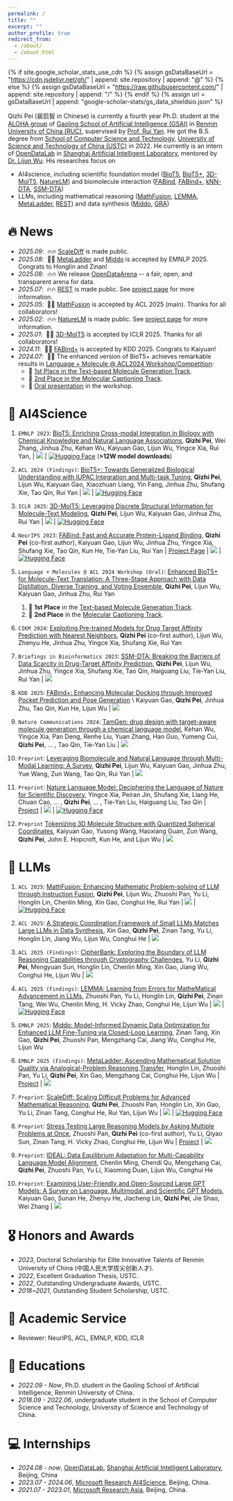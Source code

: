 ```yaml
---
permalink: /
title: ""
excerpt: ""
author_profile: true
redirect_from: 
  - /about/
  - /about.html
---
```


{% if site.google_scholar_stats_use_cdn %}
{% assign gsDataBaseUrl = "https://cdn.jsdelivr.net/gh/" | append: site.repository | append: "@" %}
{% else %}
{% assign gsDataBaseUrl = "https://raw.githubusercontent.com/" | append: site.repository | append: "/" %}
{% endif %}
{% assign url = gsDataBaseUrl | append: "google-scholar-stats/gs_data_shieldsio.json" %}

<span class='anchor' id='about-me'></span>

Qizhi Pei (裴启智 in Chinese) is currently a fourth year Ph.D. student at the [ALOHA group](https://aloha.show) of [Gaoling School of Artificial Intelligence (GSAI)](http://ai.ruc.edu.cn/) in [Renmin University of China (RUC)](https://www.ruc.edu.cn/), supervised by [Prof. Rui Yan](https://gsai.ruc.edu.cn/ruiyan). He got the B.S. degree from [School of Computer Science and Technology](https://cs.ustc.edu.cn/), [University of Science and Technology of China (USTC)](https://www.ustc.edu.cn/) in 2022. He currently is an intern of [OpenDataLab](https://opendataarena.github.io) in [Shanghai Artificial Intelligent Laboratory](https://www.shlab.org.cn/), mentored by [Dr. Lijun Wu](https://apeterswu.github.io/).
His researches focus on 
* AI4science, including scientific foundation model ([BioT5](https://arxiv.org/abs/2310.07276), [BioT5+](https://arxiv.org/abs/2402.17810), [3D-MolT5](https://openreview.net/forum?id=eGqQyTAbXC), [NatureLM](https://arxiv.org/abs/2502.07527)) and biomolecule interaction ([FABind](https://arxiv.org/pdf/2310.06763.pdf), [FABind+](https://arxiv.org/abs/2403.20261), [kNN-DTA](https://dl.acm.org/doi/abs/10.1145/3627673.3679704), [SSM-DTA](https://doi.org/10.1093/bib/bbad386))
* LLMs, including mathematical reasoning ([MathFusion](https://arxiv.org/abs/2503.16212), [LEMMA](https://arxiv.org/abs/2503.17439), [MetaLadder](https://arxiv.org/abs/2503.14891), [REST](https://arxiv.org/abs/2507.10541)) and data synthesis ([Middo](https://arxiv.org/abs/2508.21589), [GRA](https://arxiv.org/abs/2504.12322))

<!-- Lorem ipsum dolor sit amet, consectetur adipiscing elit. Vivamus ornare aliquet ipsum, ac tempus justo dapibus sit amet. Suspendisse condimentum, libero vel tempus mattis, risus risus vulputate libero, elementum fermentum mi neque vel nisl. Maecenas facilisis maximus dignissim. Curabitur mattis vulputate dui, tincidunt varius libero luctus eu. Mauris mauris nulla, scelerisque eget massa id, tincidunt congue felis. Sed convallis tempor ipsum rhoncus viverra. Pellentesque nulla orci, accumsan volutpat fringilla vitae, maximus sit amet tortor. Aliquam ultricies odio ut volutpat scelerisque. Donec nisl nisl, porttitor vitae pharetra quis, fringilla sed mi. Fusce pretium dolor ut aliquam consequat. Cras volutpat, tellus accumsan mattis molestie, nisl lacus tempus massa, nec malesuada tortor leo vel quam. Aliquam vel ex consectetur, vehicula leo nec, efficitur eros. Donec convallis non urna quis feugiat. -->

<!-- My research interest includes neural machine translation and computer vision. I have published more than 100 papers at the top international AI conferences with total <a href='https://scholar.google.com/citations?user=DhtAFkwAAAAJ'>google scholar citations <strong><span id='total_cit'>260000+</span></strong></a> (You can also use google scholar badge <a href='https://scholar.google.com/citations?user=DhtAFkwAAAAJ'><img src="https://img.shields.io/endpoint?url={{ url | url_encode }}&logo=Google%20Scholar&labelColor=f6f6f6&color=9cf&style=flat&label=citations"></a>). -->


# 🔥 News
- *2025.09*: &nbsp;🔥🔥 [ScaleDiff](https://arxiv.org/abs/2509.21070) is made public.
- *2025.08*: &nbsp;🎉🎉 [MetaLadder](https://arxiv.org/abs/2503.14891) and [Middo](https://arxiv.org/abs/2508.21589) is accepted by EMNLP 2025. Congrats to Honglin and Zinan!
- *2025.08*: &nbsp;🔥🔥 We release [OpenDataArena](https://opendataarena.github.io/) -- a fair, open, and transparent arena for data.
- *2025.07*: &nbsp;🔥🔥 [REST](https://arxiv.org/abs/2507.10541) is made public. See [project page](https://opendatalab.github.io/REST/) for more information.
- *2025.05*: &nbsp;🎉🎉 [MathFusion](https://arxiv.org/abs/2503.16212) is accepted by ACL 2025 (main). Thanks for all collaborators!
- *2025.02*: &nbsp;🔥🔥 [NatureLM](https://arxiv.org/abs/2502.07527) is made public. See [project page](https://naturelm.github.io/) for more information.
- *2025.01*: &nbsp;🎉🎉 [3D-MolT5](https://openreview.net/forum?id=eGqQyTAbXC) is accepted by ICLR 2025. Thanks for all collaborators!
- *2024.11*: &nbsp;🎉🎉 [FABind+](https://arxiv.org/abs/2403.20261) is accepted by KDD 2025. Congrats to Kaiyuan!
- *2024.07*: &nbsp;🎉🎉 The enhanced version of BioT5+ achieves remarkable results in [Language + Molecule @ ACL2024 Workshop/Competition](https://language-plus-molecules.github.io/#leaderboard): 
  - 🥇 [1st Place in the Text-based Molecule Generation Track](https://language-plus-molecules.github.io/#leaderboard:~:text=Text%2DBased%20Molecule%20Generation).
  - 🥈 [2nd Place in the Molecular Captioning Track](https://language-plus-molecules.github.io/#leaderboard:~:text=Molecular%20Captioning).
  - 🎤 [Oral presentation](https://openreview.net/forum?id=Fib0IJt8YW) in the workshop.

# 📝 AI4Science
1. `EMNLP 2023`: [BioT5: Enriching Cross-modal Integration in Biology with Chemical Knowledge and Natural Language Associations](https://arxiv.org/abs/2310.07276), **Qizhi Pei**, Wei Zhang, Jinhua Zhu, Kehan Wu, Kaiyuan Gao, Lijun Wu, Yingce Xia, Rui Yan, \| [![](https://img.shields.io/github/stars/QizhiPei/BioT5?style=social&label=Code+Stars)](https://github.com/QizhiPei/BioT5) \| [![Hugging Face](https://img.shields.io/badge/%F0%9F%A4%97%20Hugging%20Face-blue)](https://huggingface.co/collections/QizhiPei/biot5-67582fe5a72313e29a0dd779) (**>12W model downloads**)

2. `ACL 2024 (Findings)`: [BioT5+: Towards Generalized Biological Understanding with IUPAC Integration and Multi-task Tuning](https://arxiv.org/abs/2402.17810), **Qizhi Pei**, Lijun Wu, Kaiyuan Gao, Xiaozhuan Liang, Yin Fang, Jinhua Zhu, Shufang Xie, Tao Qin, Rui Yan \| [![](https://img.shields.io/github/stars/QizhiPei/BioT5?style=social&label=Code+Stars)](https://github.com/QizhiPei/BioT5) \| [![Hugging Face](https://img.shields.io/badge/%F0%9F%A4%97%20Hugging%20Face-blue)](https://huggingface.co/collections/QizhiPei/biot5-67582fe5a72313e29a0dd779)

3. `ICLR 2025`: [3D-MolT5: Leveraging Discrete Structural Information for Molecule-Text Modeling](https://openreview.net/forum?id=eGqQyTAbXC), **Qizhi Pei**, Lijun Wu, Kaiyuan Gao, Jinhua Zhu, Rui Yan \| [![](https://img.shields.io/github/stars/QizhiPei/3D-MolT5?style=social&label=Code+Stars)](https://github.com/QizhiPei/3D-MolT5) \| [![Hugging Face](https://img.shields.io/badge/%F0%9F%A4%97%20Hugging%20Face-blue)](https://huggingface.co/collections/QizhiPei/3d-molt5-68b561939178c4b5a349b45f)

4. `NeurIPS 2023`: [FABind: Fast and Accurate Protein-Ligand Binding](https://arxiv.org/pdf/2310.06763.pdf), **Qizhi Pei** (co-first author), Kaiyuan Gao, Lijun Wu, Jinhua Zhu, Yingce Xia, Shufang Xie, Tao Qin, Kun He, Tie-Yan Liu, Rui Yan \| [Project Page](https://qizhipei.github.io/fabind) \| [![](https://img.shields.io/github/stars/QizhiPei/FABind?style=social&label=Code+Stars)](https://github.com/QizhiPei/FABind) \| [![Hugging Face](https://img.shields.io/badge/%F0%9F%A4%97%20Hugging%20Face-blue)](https://huggingface.co/QizhiPei/FABind_model/tree/main)

5. `Language + Molecules @ ACL 2024 Workshop (Oral)`: [Enhanced BioT5+ for Molecule-Text Translation: A Three-Stage Approach with Data Distillation, Diverse Training, and Voting Ensemble](https://aclanthology.org/2024.langmol-1.6.pdf), **Qizhi Pei**, Lijun Wu, Kaiyuan Gao, Jinhua Zhu, Rui Yan
   1. 🥇 **1st Place** in the [Text-based Molecule Generation Track](https://language-plus-molecules.github.io/#leaderboard:~:text=Text%2DBased%20Molecule%20Generation).
   2. 🥈 **2nd Place** in the [Molecular Captioning Track](https://language-plus-molecules.github.io/#leaderboard:~:text=Molecular%20Captioning).

6. `CIKM 2024`: [Exploiting Pre-trained Models for Drug Target Affinity Prediction with Nearest Neighbors](https://dl.acm.org/doi/abs/10.1145/3627673.3679704), **Qizhi Pei** (co-first author), Lijun Wu, Zhenyu He, Jinhua Zhu, Yingce Xia, Shufang Xie, Rui Yan

7. `Briefings in Bioinformatics 2023`: [SSM-DTA: Breaking the Barriers of Data Scarcity in Drug-Target Affinity Prediction](https://doi.org/10.1093/bib/bbad386), **Qizhi Pei**, Lijun Wu, Jinhua Zhu, Yingce Xia, Shufang Xie, Tao Qin, Haiguang Liu, Tie-Yan Liu, Rui Yan \| [![](https://img.shields.io/github/stars/QizhiPei/SSM-DTA?style=social&label=Code+Stars)](https://github.com/QizhiPei/SSM-DTA)

8. `KDD 2025`: [FABind+: Enhancing Molecular Docking through Improved Pocket Prediction and Pose Generation](https://arxiv.org/abs/2403.20261) \\
Kaiyuan Gao, **Qizhi Pei**, Jinhua Zhu, Tao Qin, Kun He, Lijun Wu \| [![](https://img.shields.io/github/stars/QizhiPei/FABind?style=social&label=Code+Stars)](https://github.com/QizhiPei/FABind)

1. `Nature Communications 2024`: [TamGen: drug design with target-aware molecule generation through a chemical language model](https://www.nature.com/articles/s41467-024-53632-4), Kehan Wu, Yingce Xia, Pan Deng, Renhe Liu, Yuan Zhang, Han Guo, Yumeng Cui, **Qizhi Pei**, ... , Tao Qin, Tie-Yan Liu \| [![](https://img.shields.io/github/stars/SigmaGenX/TamGen?style=social&label=Code+Stars)](https://github.com/SigmaGenX/TamGen)

2.  `Preprint`: [Leveraging Biomolecule and Natural Language through Multi-Modal Learning: A Survey](https://arxiv.org/abs/2403.01528), **Qizhi Pei**, Lijun Wu, Kaiyuan Gao, Jinhua Zhu, Yue Wang, Zun Wang, Tao Qin, Rui Yan \| [![](https://img.shields.io/github/stars/QizhiPei/Awesome-Biomolecule-Language-Cross-Modeling?style=social&label=Code+Stars)](https://github.com/QizhiPei/Awesome-Biomolecule-Language-Cross-Modeling)

3.  `Preprint`: [Nature Language Model: Deciphering the Language of Nature for Scientific Discovery](https://arxiv.org/abs/2502.07527), Yingce Xia, Peiran Jin, Shufang Xie, Liang He, Chuan Cao, ... , **Qizhi Pei**, ... , Tie-Yan Liu, Haiguang Liu, Tao Qin \| [Project](https://naturelm.github.io/) \| [![](https://img.shields.io/github/stars/microsoft/SFM?style=social&label=Code+Stars)](https://github.com/microsoft/SFM) \| [![Hugging Face](https://img.shields.io/badge/%F0%9F%A4%97%20Hugging%20Face-blue)](https://huggingface.co/collections/microsoft/naturelm-685142a78ede3cd04391af4f)

4.  `Preprint` [Tokenizing 3D Molecule Structure with Quantized Spherical Coordinates](https://arxiv.org/abs/2412.01564), Kaiyuan Gao, Yusong Wang, Haoxiang Guan, Zun Wang, **Qizhi Pei**, John E. Hopcroft, Kun He, and Lijun Wu \| [![](https://img.shields.io/github/stars/KyGao/Mol-StrucTok?style=social&label=Code+Stars)](https://github.com/KyGao/Mol-StrucTok)

# 📝 LLMs
1. `ACL 2025`: [MathFusion: Enhancing Mathematic Problem-solving of LLM through Instruction Fusion](https://arxiv.org/abs/2503.16212), **Qizhi Pei**, Lijun Wu, Zhuoshi Pan, Yu Li, Honglin Lin, Chenlin Ming, Xin Gao, Conghui He, Rui Yan \| [![](https://img.shields.io/github/stars/QizhiPei/mathfusion?style=social&label=Code+Stars)](https://github.com/QizhiPei/mathfusion) \| [![Hugging Face](https://img.shields.io/badge/%F0%9F%A4%97%20Hugging%20Face-blue)](https://huggingface.co/collections/QizhiPei/mathfusion-67d92b8e505635db1baf20bb)

2. `ACL 2025`: [A Strategic Coordination Framework of Small LLMs Matches Large LLMs in Data Synthesis](https://arxiv.org/abs/2504.12322), Xin Gao, **Qizhi Pei**, Zinan Tang, Yu Li, Honglin Lin, Jiang Wu, Lijun Wu, Conghui He \| [![](https://img.shields.io/github/stars/GX-XinGao/GRA?style=social&label=Code+Stars)](https://github.com/GX-XinGao/GRA)

3. `ACL 2025 (Findings)`: [CipherBank: Exploring the Boundary of LLM Reasoning Capabilities through Cryptography Challenges](https://arxiv.org/abs/2504.19093), Yu Li, **Qizhi Pei**, Mengyuan Sun, Honglin Lin, Chenlin Ming, Xin Gao, Jiang Wu, Conghui He, Lijun Wu \| [![](https://img.shields.io/github/stars/Goodman-liyu/CipherBank?style=social&label=Code+Stars)](https://github.com/Goodman-liyu/CipherBank)

4. `ACL 2025 (Findings)`: [LEMMA: Learning from Errors for MatheMatical Advancement in LLMs](https://arxiv.org/abs/2503.17439), Zhuoshi Pan, Yu Li, Honglin Lin, **Qizhi Pei**, Zinan Tang, Wei Wu, Chenlin Ming, H. Vicky Zhao, Conghui He, Lijun Wu \| [![](https://img.shields.io/github/stars/pzs19/LEMMA?style=social&label=Code+Stars)](https://github.com/pzs19/LEMMA) \| [![Hugging Face](https://img.shields.io/badge/%F0%9F%A4%97%20Hugging%20Face-blue)](https://huggingface.co/collections/panzs19/lemma-68620ced6bedc62fff843e43)

5. `EMNLP 2025`: [Middo: Model-Informed Dynamic Data Optimization for Enhanced LLM Fine-Tuning via Closed-Loop Learning](https://arxiv.org/abs/2508.21589), Zinan Tang, Xin Gao, **Qizhi Pei**, Zhuoshi Pan, Mengzhang Cai, Jiang Wu, Conghui He, Lijun Wu

6. `EMNLP 2025 (Findings)`: [MetaLadder: Ascending Mathematical Solution Quality via Analogical-Problem Reasoning Transfer](https://arxiv.org/abs/2503.14891), Honglin Lin, Zhuoshi Pan, Yu Li, **Qizhi Pei**, Xin Gao, Mengzhang Cai, Conghui He, Lijun Wu \| [Project](https://github.com/LHL3341/MetaLadder) \| [![](https://img.shields.io/github/stars/LHL3341/MetaLadder?style=social&label=Code+Stars)](https://github.com/LHL3341/MetaLadder)

7. `Preprint`: [ScaleDiff: Scaling Difficult Problems for Advanced Mathematical Reasoning](https://arxiv.org/abs/2509.21070), **Qizhi Pei**, Zhuoshi Pan, Honglin Lin, Xin Gao, Yu Li, Zinan Tang, Conghui He, Rui Yan, Lijun Wu \| [![](https://img.shields.io/github/stars/QizhiPei/ScaleDiff?style=social&label=Code+Stars)](https://github.com/QizhiPei/ScaleDiff) \| [![Hugging Face](https://img.shields.io/badge/%F0%9F%A4%97%20Hugging%20Face-blue)](https://huggingface.co/collections/QizhiPei/scalediff-68a71cc18839c1cc1471187e)

8. `Preprint`: [Stress Testing Large Reasoning Models by Asking Multiple Problems at Once](https://arxiv.org/abs/2507.10541), Zhuoshi Pan, **Qizhi Pei** (co-first author), Yu Li, Qiyao Sun, Zinan Tang, H. Vicky Zhao, Conghui He, Lijun Wu \| [Project](https://opendatalab.github.io/REST/) \| [![](https://img.shields.io/github/stars/opendatalab/REST?style=social&label=Code+Stars)](https://github.com/opendatalab/REST)

9. `Preprint`: [IDEAL: Data Equilibrium Adaptation for Multi-Capability Language Model Alignment](https://arxiv.org/abs/2505.12762), Chenlin Ming, Chendi Qu, Mengzhang Cai, **Qizhi Pei**, Zhuoshi Pan, Yu Li, Xiaoming Duan, Lijun Wu, Conghui He

10. `Preprint`: [Examining User-Friendly and Open-Sourced Large GPT Models: A Survey on Language, Multimodal, and Scientific GPT Models](https://arxiv.org/abs/2308.14149), Kaiyuan Gao, Sunan He, Zhenyu He, Jiacheng Lin, **Qizhi Pei**, Jie Shao, Wei Zhang \| [![](https://img.shields.io/github/stars/GPT-Alternatives/gpt_alternatives?style=social&label=Code+Stars)](https://github.com/GPT-Alternatives/gpt_alternatives)

# 🎖 Honors and Awards
- *2023*, Doctoral Scholarship for Elite Innovative Talents of Renmin University of China (中国人民大学拔尖创新人才).
- *2022*, Excellent Graduation Thesis, USTC.
- *2022*, Outstanding Undergraduate Awards, USTC.
- *2018~2021*, Outstanding Student Scholarship, USTC.

# 💬 Academic Service
- Reviewer: NeurIPS, ACL, EMNLP, KDD, ICLR

# 📖 Educations
- *2022.09 - Now*, Ph.D. student in the Gaoling School of Artificial Intelligence, Renmin University of China.
- *2018.09 - 2022.06*, undergraduate student in the School of Computer Science and Technology, University of Science and Technology of China.

<!-- # 💬 Invited Talks
- *2021.06*, Lorem ipsum dolor sit amet, consectetur adipiscing elit. Vivamus ornare aliquet ipsum, ac tempus justo dapibus sit amet. 
- *2021.03*, Lorem ipsum dolor sit amet, consectetur adipiscing elit. Vivamus ornare aliquet ipsum, ac tempus justo dapibus sit amet.  \| [\[video\]](https://github.com/) -->

# 💻 Internships
- *2024.08 - now*, [OpenDataLab](https://opendataarena.github.io), [Shanghai Artificial Intelligent Laboratory](https://www.shlab.org.cn/), Beijing, China
- *2023.07 - 2024.06*, [Microsoft Research AI4Science](https://www.microsoft.com/en-us/research/lab/microsoft-research-ai4science/), Beijing, China.
- *2021.07 - 2023.01*, [Microsoft Research Asia](https://www.microsoft.com/en-us/research/lab/microsoft-research-asia/), Beijing, China.